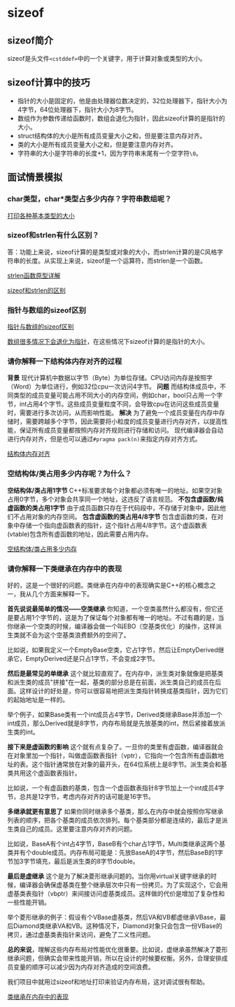 # sizeof

## sizeof简介

sizeof是头文件`<cstddef>`中的一个关键字，用于计算对象或类型的大小。

## sizeof计算中的技巧

- 指针的大小是固定的，他是由处理器位数决定的，32位处理器下，指针大小为4字节，64位处理器下，指针大小为8字节。
- 数组作为参数传递给函数时，数组会退化为指针，因此sizeof计算的是指针的大小。
- struct结构体的大小是所有成员变量大小之和，但是要注意内存对齐。
- 类的大小是所有成员变量大小之和，但是要注意内存对齐。
- 字符串的大小是字符串的长度+1，因为字符串末尾有一个空字符`\0`。

## 面试情景模拟

### char类型，char*类型占多少内存？字符串数组呢？

[打印各种基本类型的大小](../../MyOutput/01-C++语言基础篇/CodeOut/sizeof/sizeof_basic_types.cpp)

### sizeof和strlen有什么区别？

答：功能上来说，sizeof计算的是类型或对象的大小，而strlen计算的是C风格字符串的长度。从实现上来说，sizeof是一个运算符，而strlen是一个函数。

[strlen函数原型详解](./strlen.md)

[sizeof和strlen的区别](../../MyOutput/01-C++语言基础篇/CodeOut/sizeof/sizeof_strlen.cpp)

### 指针与数组的sizeof区别

[指针与数组的sizeof区别](../../MyOutput/01-C++语言基础篇/CodeOut/sizeof/sizeof_array_vs_pointer.cpp)

[数组很多情况下会退化为指针](../../MyOutput/01-C++语言基础篇/CodeOut/array_to_pointer/array_to_pointer.cpp)，在这些情况下sizeof计算的是指针的大小。

### 请你解释一下结构体内存对齐的过程

**背景**
现代计算机中数据以字节（Byte）为单位存储。CPU访问内存是按照字（Word）为单位进行，例如32位cpu一次访问4字节。
**问题**
而结构体成员中，不同类型的成员变量可能占用不同大小的内存空间，例如char，bool只占用一个字节，int占用4个字节。这些成员变量粒度不同，会导致cpu在访问这些成员变量时，需要进行多次访问，从而影响性能。
**解决**
为了避免一个成员变量在内存中存储时，需要跨越多个字节，因此需要将小粒度的成员变量进行内存对齐，以提高性能，保证所有成员变量都按照内存对齐规则进行存储和访问。
现代编译器会自动进行内存对齐，但是也可以通过`#pragma pack(n)`来指定内存对齐方式。

[结构体内存对齐](../../MyOutput/01-C++语言基础篇/CodeOut/sizeof/sizeof_struct_align.cpp)

### 空结构体/类占用多少内存呢？为什么？

**空结构体/类占用1字节**
C++标准要求每个对象都必须有唯一的地址。如果空对象占用0字节，多个对象会共享同一个地址，这违反了语言规范。
**不包含虚函数/纯虚函数的类占用1字节**
由于成员函数只存在于代码段中，不存储于对象中，因此他们不占用对象的内存空间。
**包含虚函数的类占用4/8字节**
包含虚函数的类，在对象中存储一个指向虚函数表的指针，这个指针占用4/8字节。这个虚函数表(vtable)包含所有虚函数的地址，因此需要占用内存。

[空结构体/类占用多少内存](../../MyOutput/01-C++语言基础篇/CodeOut/sizeof/sizeof_empty_struct.cpp)

### 请你解释一下类继承在内存中的表现

好的，这是一个很好的问题。类继承在内存中的表现确实是C++的核心概念之一，我从几个方面来解释一下。

**首先说说最简单的情况——空类继承**
你知道，一个空类虽然什么都没有，但它还是要占用1个字节的，这是为了保证每个对象都有唯一的地址。不过有趣的是，当你继承一个空类的时候，编译器会做一个叫EBO（空基类优化）的操作，这样派生类就不会为这个空基类浪费额外的空间了。

比如说，如果我定义一个EmptyBase空类，它占1字节，然后让EmptyDerived继承它，EmptyDerived还是只占1字节，不会变成2字节。

**然后是最常见的单继承**
这个就比较直观了。在内存中，派生类对象就像是把基类和派生类的成员"拼接"在一起，基类的部分总是在前面，派生类自己的成员在后面。这样设计的好处是，你可以很容易地把派生类指针转换成基类指针，因为它们的起始地址是一样的。

举个例子，如果Base类有一个int成员占4字节，Derived类继承Base并添加一个int成员，那么Derived就是8字节，内存布局就是先放基类的int，然后紧接着放派生类的int。

**接下来是虚函数的影响**
这个就有点复杂了。一旦你的类里有虚函数，编译器就会在对象里加一个指针，叫做虚函数表指针（vptr），它指向一个包含所有虚函数地址的表。这个指针通常放在对象的最开头，在64位系统上是8字节。派生类会和基类共用这个虚函数表指针。

比如说，一个有虚函数的基类，包含一个虚函数表指针8字节加上一个int成员4字节，总共是12字节，考虑内存对齐的话可能是16字节。

**多继承就更有意思了**
如果你同时继承多个基类，那么在内存中就会按照你写继承列表的顺序，把各个基类的成员依次排列。每个基类部分都是连续的，最后才是派生类自己的成员。这里要注意内存对齐的问题。

比如说，BaseA有个int占4字节，BaseB有个char占1字节，Multi类继承这两个基类并有个double成员。内存布局可能是：先放BaseA的4字节，然后BaseB的1字节加3字节填充，最后是派生类的8字节double。

**最后是虚继承**
这个是为了解决菱形继承问题的。当你用virtual关键字继承的时候，编译器会确保虚基类在整个继承层次中只有一份拷贝。为了实现这个，它会用虚基类表指针（vbptr）来间接访问虚基类成员。这样做的代价是增加了复杂性和一些性能开销。

举个菱形继承的例子：假设有个VBase虚基类，然后VA和VB都虚继承VBase，最后Diamond类继承VA和VB。这种情况下，Diamond对象只会包含一份VBase的拷贝，通过虚基类表指针来访问，避免了二义性问题。

**总的来说**，理解这些内存布局对性能优化很重要。比如说，虚继承虽然解决了菱形继承问题，但确实会带来性能开销，所以在设计的时候要权衡。另外，合理安排成员变量的顺序可以减少因为内存对齐造成的空间浪费。

我们项目中就用过sizeof和地址打印来验证内存布局，这对调试很有帮助。

[类继承在内存中的表现](../../MyOutput/01-C++语言基础篇/CodeOut/sizeof/sizeof_inheritance.cpp)

<!-- 
### 虚函数对类大小的影响
[代码实现与总结](../../MyOutput/01-C++语言基础篇/CodeOut/sizeof/sizeof_virtual.cpp)

### 多维数组的sizeof
[代码实现与总结](../../MyOutput/01-C++语言基础篇/CodeOut/sizeof/sizeof_2d_array.cpp)

### 字符串字面量与sizeof
[代码实现与总结](../../MyOutput/01-C++语言基础篇/CodeOut/sizeof/sizeof_string_literal.cpp)

### sizeof和动态分配内存
[代码实现与总结](../../MyOutput/01-C++语言基础篇/CodeOut/sizeof/sizeof_dynamic_array.cpp)

### 联合体的sizeof
[代码实现与总结](../../MyOutput/01-C++语言基础篇/CodeOut/sizeof/sizeof_union.cpp)

### 函数类型与sizeof
[代码实现与总结](../../MyOutput/01-C++语言基础篇/CodeOut/sizeof/sizeof_function.cpp)
 -->
